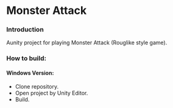 # Monster Attack

### Introduction

Aunity project for playing Monster Attack (Rouglike style game).

### How to build:

#### Windows Version: 
- Clone repository.
- Open  project by Unity Editor.
- Build.
